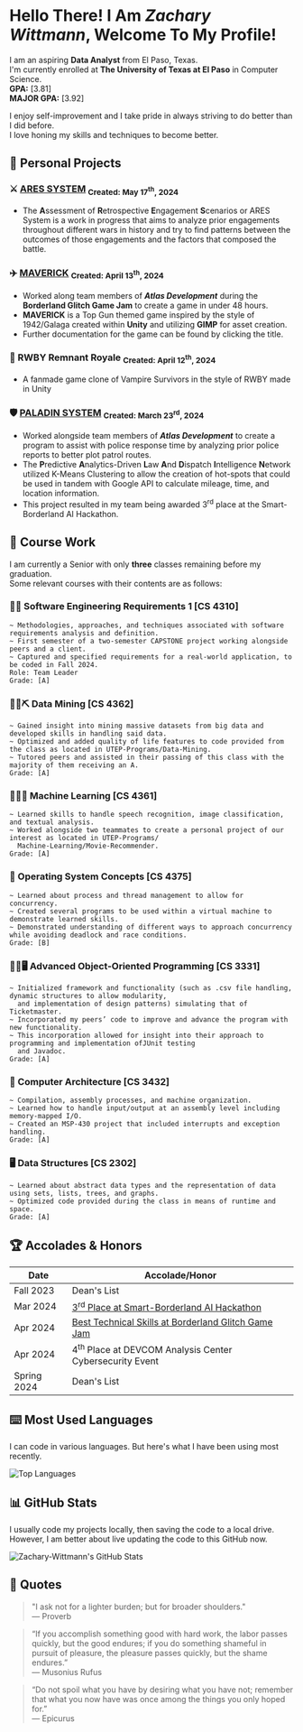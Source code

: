 Hello There! I Am *Zachary Wittmann*, Welcome To My Profile!
===============

I am an aspiring **Data Analyst** from El Paso, Texas. 
<br/>I'm currently enrolled at **The University of Texas at El Paso** in Computer Science.
<br/>**GPA:** [3.81]
<br/>**MAJOR GPA:** [3.92]


I enjoy self-improvement and I take pride in always striving to do better than I did before.
<br/>I love honing my skills and techniques to become better.

## 📼 Personal Projects
### ⚔️ [ARES SYSTEM](https://github.com/Zachary-Wittmann/ARES-SYSTEM) <sub>Created: May 17<sup>th</sup>, 2024</sub>
* The **A**ssessment of **R**etrospective **E**ngagement **S**cenarios or ARES System is a work in progress that aims to analyze prior engagements throughout different wars in history and try to find patterns between the outcomes of those engagements and the factors that composed the battle.

### ✈️ [MAVERICK](https://github.com/Zachary-Wittmann/MAVERICK) <sub>Created: April 13<sup>th</sup>, 2024</sub>
* Worked along team members of ***Atlas Development*** during the **Borderland Glitch Game Jam** to create a game in under 48 hours.
* **MAVERICK** is a Top Gun themed game inspired by the style of 1942/Galaga created within **Unity** and utilizing **GIMP** for asset creation.
* Further documentation for the game can be found by clicking the title.

### 🌹 RWBY Remnant Royale <sub>Created: April 12<sup>th</sup>, 2024</sub>
* A fanmade game clone of Vampire Survivors in the style of RWBY made in Unity

### 🛡️ [PALADIN SYSTEM](https://github.com/Zachary-Wittmann/PALADIN-SYSTEM) <sub>Created: March 23<sup>rd</sup>, 2024</sub>
* Worked alongside team members of ***Atlas Development*** to create a program to assist with police response time by analyzing prior
  police reports to better plot patrol routes.
* The **P**redictive **A**nalytics-Driven **L**aw **A**nd **D**ispatch **I**ntelligence **N**etwork utilized K-Means Clustering to allow the creation of hot-spots that could be used in tandem with Google API to calculate mileage, time, and location information.
* This project resulted in my team being awarded 3<sup>rd</sup> place at the Smart-Borderland AI Hackathon.

## 💽 Course Work
I am currently a Senior with only **three** classes remaining before my graduation.
<br/>Some relevant courses with their contents are as follows:

### 👨‍💻 Software Engineering Requirements 1 [CS 4310]

    ~ Methodologies, approaches, and techniques associated with software requirements analysis and definition.
    ~ First semester of a two-semester CAPSTONE project working alongside peers and a client.
    ~ Captured and specified requirements for a real-world application, to be coded in Fall 2024.
    Role: Team Leader
    Grade: [A]

### 👨‍💻⛏️ Data Mining [CS 4362]

    ~ Gained insight into mining massive datasets from big data and developed skills in handling said data.
    ~ Optimized and added quality of life features to code provided from the class as located in UTEP-Programs/Data-Mining.
    ~ Tutored peers and assisted in their passing of this class with the majority of them receiving an A.
    Grade: [A]

### 👨‍💻🤖 Machine Learning [CS 4361]

    ~ Learned skills to handle speech recognition, image classification, and textual analysis.
    ~ Worked alongside two teammates to create a personal project of our interest as located in UTEP-Programs/
      Machine-Learning/Movie-Recommender.
    Grade: [A]

### 💽 Operating System Concepts [CS 4375]

    ~ Learned about process and thread management to allow for concurrency.
    ~ Created several programs to be used within a virtual machine to demonstrate learned skills.
    ~ Demonstrated understanding of different ways to approach concurrency while avoiding deadlock and race conditions.
    Grade: [B]

### 👨‍💻🖥️ Advanced Object-Oriented Programming [CS 3331]

    ~ Initialized framework and functionality (such as .csv file handling, dynamic structures to allow modularity,
      and implementation of design patterns) simulating that of Ticketmaster.
    ~ Incorporated my peers’ code to improve and advance the program with new functionality.
    ~ This incorporation allowed for insight into their approach to programming and implementation ofJUnit testing
      and Javadoc.
    Grade: [A]

### 💾 Computer Architecture [CS 3432]

    ~ Compilation, assembly processes, and machine organization.
    ~ Learned how to handle input/output at an assembly level including memory-mapped I/O.
    ~ Created an MSP-430 project that included interrupts and exception handling.
    Grade: [A]

### 🖥 Data Structures [CS 2302]

    ~ Learned about abstract data types and the representation of data using sets, lists, trees, and graphs.
    ~ Optimized code provided during the class in means of runtime and space.
    Grade: [A]

## 🏆 Accolades & Honors
| Date | Accolade/Honor |
| --- | --- |
| Fall 2023 | Dean's List |
| Mar 2024 | [3<sup>rd</sup> Place at Smart-Borderland AI Hackathon](https://github.com/Zachary-Wittmann/PALADIN-SYSTEM) |
| Apr 2024 | [Best Technical Skills at Borderland Glitch Game Jam](https://github.com/Zachary-Wittmann/MAVERICK) |
| Apr 2024 | 4<sup>th</sup> Place at DEVCOM Analysis Center Cybersecurity Event |
| Spring 2024 | Dean's List |

## ⌨️ Most Used Languages
I can code in various languages. But here's what I have been using most recently.

![Top Languages](https://github-readme-stats.vercel.app/api/top-langs/?username=Zachary-Wittmann&langs_count=8&theme=synthwave&hide=jupyter%20notebook)

## 📊 GitHub Stats
I usually code my projects locally, then saving the code to a local drive.
<br/>However, I am better about live updating the code to this GitHub now.

![Zachary-Wittmann's GitHub Stats](https://github-readme-stats.vercel.app/api?username=Zachary-Wittmann&show_icons=true&theme=synthwave)

## 📜 Quotes
> "I ask not for a lighter burden; but for broader shoulders."<br/>— Proverb

> “If you accomplish something good with hard work, the labor passes quickly, but the good endures; if you do something shameful in pursuit of pleasure, the pleasure passes quickly, but the shame endures.” <br/>— Musonius Rufus

> “Do not spoil what you have by desiring what you have not; remember that what you now have was once among the things you only hoped for.” <br/>― Epicurus
